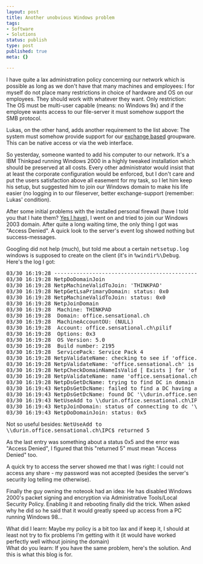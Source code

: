 ```yaml
---
layout: post
title: Another unobvious Windows problem
tags:
- Software
- Solutions
status: publish
type: post
published: true
meta: {}

---
```

<p>
I have quite a lax administration policy concerning our network which is possible as long as we don't have that many machines and employees: I for myself do not place many restrictions in choice of hardware and OS on our employees. They should work with whatever they want. Only restriction: The OS must be multi-user capable (means: no Windows 9x) and if the employee wants access to our file-server it must somehow support the SMB protocol.
</p><p>
Lukas, on the other hand, adds another requirement to the list above: The system must somehow provide support for our <a href="http://www.gnegg.ch/archives/63-Each-problem-has-a-solution....html">exchange based</a> groupware. This can be native access or via the web interface.
</p><p>
So yesterday, someone wanted to add his computer to our network. It's a IBM Thinkpad running Windows 2000 in a highly tweaked installation which should be preserved at all costs. Every other administrator would insist that at least the corporate configuration would be enforced, but I don't care and put the users satisfaction above all easement for my task, so I let him keep his setup, but suggested him to join our Windows domain to make his life easier (no logging in to our fileserver, better exchange-support (remember: Lukas' condition).
</p><p>
After some initial problems with the installed personal firewall (have I told you that I hate them? <a href="http://www.gnegg.ch/archives/61-pptp-+-linux-much-fun..html">Yes I have</a>), I went on and tried to join our Windows 2003 domain. After quite a long waiting time, the only thing I got was "Access Denied". A quick look to the server's event log showed nothing but success-messages.
</p><p>
Googling did not help (much), but told me about a certain <tt>netsetup.log</tt> windows is supposed to create on the client (it's in <tt>%windir%\Debug</tt>. Here's the log I got:
</p>
<pre>03/30 16:19:28 -----------------------------------------------------------------
03/30 16:19:28 NetpDoDomainJoin
03/30 16:19:28 NetpMachineValidToJoin: 'THINKPAD'
03/30 16:19:28 NetpGetLsaPrimaryDomain: status: 0x0
03/30 16:19:28 NetpMachineValidToJoin: status: 0x0
03/30 16:19:28 NetpJoinDomain
03/30 16:19:28 	Machine: THINKPAD
03/30 16:19:28 	Domain: office.sensational.ch
03/30 16:19:28 	MachineAccountOU: (NULL)
03/30 16:19:28 	Account: office.sensational.ch\pilif
03/30 16:19:28 	Options: 0x3
03/30 16:19:28 	OS Version: 5.0
03/30 16:19:28 	Build number: 2195
03/30 16:19:28 	ServicePack: Service Pack 4
03/30 16:19:28 NetpValidateName: checking to see if 'office.sensational.ch' is valid as type 3 name
03/30 16:19:28 NetpValidateName: 'office.sensational.ch' is not a valid NetBIOS domain name: 0x7b
03/30 16:19:28 NetpCheckDomainNameIsValid [ Exists ] for 'office.sensational.ch' returned 0x0
03/30 16:19:28 NetpValidateName: name 'office.sensational.ch' is valid for type 3
03/30 16:19:28 NetpDsGetDcName: trying to find DC in domain 'office.sensational.ch', flags: 0x1020
03/30 16:19:43 NetpDsGetDcName: failed to find a DC having account 'THINKPAD$': 0x525
03/30 16:19:43 NetpDsGetDcName: found DC '\\durin.office.sensational.ch' in the specified domain
03/30 16:19:43 NetUseAdd to \\durin.office.sensational.ch\IPC$ returned 5
03/30 16:19:43 NetpJoinDomain: status of connecting to dc '\\durin.office.sensational.ch': 0x5
03/30 16:19:43 NetpDoDomainJoin: status: 0x5</pre>
<p>
Not so useful besides: <tt>NetUseAdd to \\durin.office.sensational.ch\IPC$ returned 5</tt>
</p><p>
As the last entry was something about a status 0x5 and the error was "Access Denied", I figured that this "returned 5" must mean "Access Denied" too.
</p><p>
A quick try to access the server showed me that I was right: I could not access any share - my password was not accepted (besides the server's security log telling me otherwise).
</p><p>
Finally the guy owning the noteook had an idea: He has disabled Windows 2000's packet signing and encryption via Administrative Tools/Local Security Policy. Enabling it and rebooting finally did the trick. When asked why he did so he said that it would greatly speed up access from a PC running Windows 98...
</p><p>
What did I learn: Maybe my policy is a bit too lax and if keep it, I should at least not try to fix problems I'm getting with it (it would have worked perfectly well without joining the domain)<br />
What do you learn: If you have the same problem, here's the solution. And this is what this blog is for.
